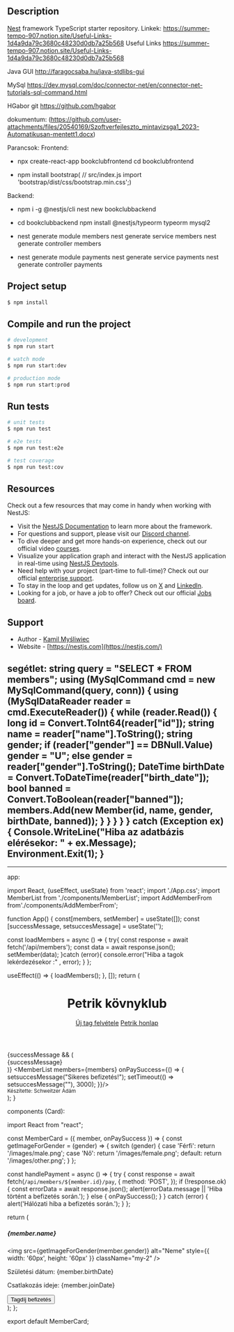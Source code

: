 
## Description

[Nest](https://github.com/nestjs/nest) framework TypeScript starter repository.
Linkek:
https://summer-tempo-907.notion.site/Useful-Links-1d4a9da79c3680c48230d0db7a25b568
Useful Links
https://summer-tempo-907.notion.site/Useful-Links-1d4a9da79c3680c48230d0db7a25b568

Java GUI
http://faragocsaba.hu/java-stdlibs-gui

MySql
https://dev.mysql.com/doc/connector-net/en/connector-net-tutorials-sql-command.html

HGabor git
https://github.com/hgabor

dokumentum: (https://github.com/user-attachments/files/20540169/Szoftverfejleszto_mintavizsga1_2023-Automatikusan-mentett1.docx)


Parancsok:
Frontend:
- npx create-react-app bookclubfrontend
  cd bookclubfrontend
  
- npm install bootstrap( // src/index.js import 'bootstrap/dist/css/bootstrap.min.css';)

Backend:
- npm i -g @nestjs/cli
  nest new bookclubbackend
  
- cd bookclubbackend
  npm install @nestjs/typeorm typeorm mysql2

- nest generate module members
  nest generate service members
  nest generate controller members

- nest generate module payments
  nest generate service payments
  nest generate controller payments




## Project setup

```bash
$ npm install
```

## Compile and run the project

```bash
# development
$ npm run start

# watch mode
$ npm run start:dev

# production mode
$ npm run start:prod
```

## Run tests

```bash
# unit tests
$ npm run test

# e2e tests
$ npm run test:e2e

# test coverage
$ npm run test:cov
```

## Resources

Check out a few resources that may come in handy when working with NestJS:

- Visit the [NestJS Documentation](https://docs.nestjs.com) to learn more about the framework.
- For questions and support, please visit our [Discord channel](https://discord.gg/G7Qnnhy).
- To dive deeper and get more hands-on experience, check out our official video [courses](https://courses.nestjs.com/).
- Visualize your application graph and interact with the NestJS application in real-time using [NestJS Devtools](https://devtools.nestjs.com).
- Need help with your project (part-time to full-time)? Check out our official [enterprise support](https://enterprise.nestjs.com).
- To stay in the loop and get updates, follow us on [X](https://x.com/nestframework) and [LinkedIn](https://linkedin.com/company/nestjs).
- Looking for a job, or have a job to offer? Check out our official [Jobs board](https://jobs.nestjs.com).

## Support

- Author - [Kamil Myśliwiec](https://twitter.com/kammysliwiec)
- Website - [https://nestjs.com](https://nestjs.com/)

segétlet:
        string query = "SELECT * FROM members";
        using (MySqlCommand cmd = new MySqlCommand(query, conn))
        {
            using (MySqlDataReader reader = cmd.ExecuteReader())
            {
                while (reader.Read())
                {
                    long id = Convert.ToInt64(reader["id"]);
                    string name = reader["name"].ToString();
                    string gender;
                    if (reader["gender"] == DBNull.Value)
                        gender = "U";
                    else
                        gender = reader["gender"].ToString();
                    DateTime birthDate = Convert.ToDateTime(reader["birth_date"]);
                    bool banned = Convert.ToBoolean(reader["banned"]);
                    members.Add(new Member(id, name, gender, birthDate, banned));
                }
            }
        }
    }
}
catch (Exception ex)
{
    Console.WriteLine("Hiba az adatbázis elérésekor: " + ex.Message);
    Environment.Exit(1);
}
-------

<DataGrid x:Name="MemberGrid" AutoGenerateColumns="False" CanUserAddRows="False" SelectionMode="Single" Width="687">
    <DataGrid.Columns>
        <DataGridTextColumn Header="Név" Binding="{Binding Name}" Width="*"/>
        <DataGridTextColumn Header="Nem" Binding="{Binding Gender}" Width="100"/>
        <DataGridTextColumn Header="Születési dátum" Binding="{Binding BirthDate, StringFormat=yyyy-MM-dd}" Width="150"/>
        <DataGridTextColumn Header="Kitiltva" Binding="{Binding BannedDisplay}" Width="100"/>
    </DataGrid.Columns>
</DataGrid>

----------
app:

import React, {useEffect, useState} from 'react';
import './App.css';
import MemberList from './components/MemberList';
import AddMemberFrom from'./components/AddMemberFrom';

function App() {
  const[members, setMember] = useState([]);
  const [successMessage, setsuccesMessage] = useState('');

  const loadMembers = async () => {
    try{
      const response = await fetch('/api/members');
      const data = await response.json();
      setMember(data); 
    }catch (error){
      console.error("Hiba a tagok lekérdezésekor :" , error);
    }
  };

  useEffect(() => {
    loadMembers();
  }, []);
  return (
    <div className='container py4'>
      <header className='mb-4'>
        <h1>Petrik kövnyklub</h1>
        <nav className='nay'>
          <a className='nav-link' href='#add-member'>Új tag felvétele</a>
          <a className='nav-link' href='https://petrik.hu/' target='_blank' rel='noreferrer'>Petrik honlap</a>
        </nav>
      </header>
      {successMessage && (
        <div className='alert alert-success'>{successMessage}</div>
      )}
      <MemberList members={members} onPaySuccess={() => {
        setsuccesMessage("Sikeres befizetés!");
        setTimeout(() => setsuccesMessage(""), 3000);
      }}/>
      <section id='add-member' className='mt-5'>
        <AddMemberFrom onMemberAdded={loadMembers}/>
      </section>
      <footer className='text-center mt-5'>
        <small>Készítette: Schweitzer Ádám</small>
      </footer>
    </div>
  );
}

components (Card):

import React from "react";

const MemberCard = ({ member, onPaySuccess }) => {
  const getImageForGender = (gender) => {
    switch (gender) {
      case 'Férfi':
        return '/images/male.png';
      case 'Nő':
        return '/images/female.png';
      default:
        return '/images/other.png';
    }
  };

  const handlePayment = async () => {
    try {
      const response = await fetch(`/api/members/${member.id}/pay`, {
        method: 'POST',
      });
      if (!response.ok) {
        const errorData = await response.json();
        alert(errorData.message || 'Hiba történt a befizetés során.');
      } else {
        onPaySuccess();
      }
    } catch (error) {
      alert('Hálózati hiba a befizetés során.');
    }
  };

  return (
    <div className="card mb-4 shadow-sm">
      <div className="card-body text-center">
        <h5 className="card-title">{member.name}</h5>
        <img
          src={getImageForGender(member.gender)}
          alt="Neme"
          style={{ width: '60px', height: '60px' }}
          className="my-2"
        />
        <p>Születési dátum: {member.birthDate}</p>
        <p>Csatlakozás ideje: {member.joinDate}</p>
        <button className="btn btn-success mt-2" onClick={handlePayment}>
          Tagdíj befizetés
        </button>
      </div>
    </div>
  );
};

export default MemberCard;
